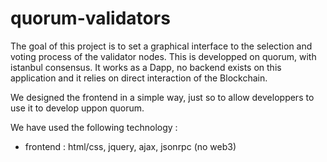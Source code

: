 # quorum-validators

The goal of this project is to set a graphical interface to the selection and voting process of the validator nodes.
This is developped on quorum, with istanbul consensus. It works as a Dapp, no backend exists on this application and it
relies on direct interaction of the Blockchain.

We designed the frontend in a simple way, just so to allow developpers to use it to develop uppon quorum.

We have used the following technology :
- frontend : html/css, jquery, ajax, jsonrpc (no web3)
